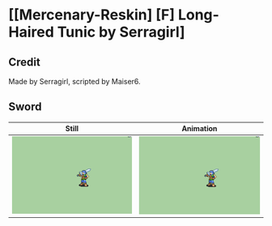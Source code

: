 # [\[Mercenary-Reskin\] \[F\] Long-Haired Tunic by Serragirl]

## Credit

Made by Serragirl, scripted by Maiser6.

## Sword

| Still | Animation |
| :---: | :-------: |
| ![Sword still](./Sword_000.png) | ![Sword animation](./Sword.gif) |
